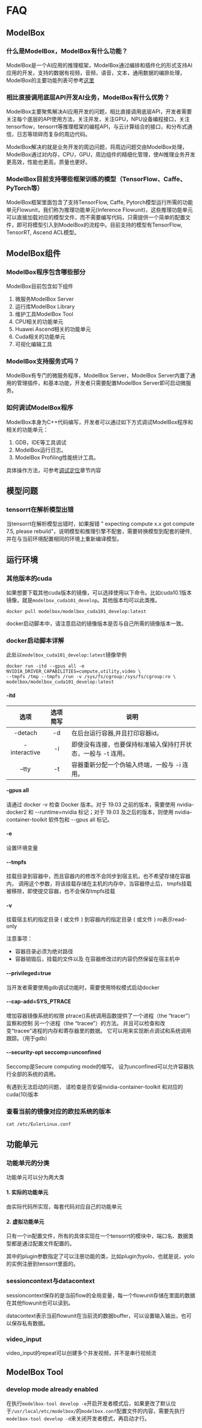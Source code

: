 # FAQ

## ModelBox

### 什么是ModelBox，ModelBox有什么功能？

ModelBox是一个AI应用的推理框架，ModelBox通过编排和插件化的形式支持AI应用的开发，支持的数据有视频，音频，语音，文本，通用数据的编排处理，ModelBox的主要功能列表可参考[这里](../README.md#ModelBox主要功能)

### 相比直接调用底层API开发AI业务，ModelBox有什么优势？

ModelBox主要聚焦解决AI应用开发的问题，相比直接调用底层API，开发者需要关注每个底层的API使用方法，关注并发，关注GPU，NPU设备编程接口，关注tensorflow，tensorrt等推理框架的编程API，与云计算结合的接口，和分布式通信，日志等琐碎而复杂的周边代码。  

ModelBox解决的就是业务开发的周边问题，将周边问题交由ModelBox处理，ModelBox通过对内存，CPU，GPU，周边组件的精细化管理，使AI推理业务开发更高效，性能也更高，质量也更好。

### ModelBox目前支持哪些框架训练的模型（TensorFlow、Caffe、PyTorch等）

ModelBox框架里面包含了支持TensorFlow, Caffe, Pytorch模型运行所需的功能单元Flowunit，我们称为推理功能单元(Inference Flowunit)，这些推理功能单元可以直接加载对应的模型文件，而不需要编写代码，只需提供一个简单的配置文件，即可将模型引入到ModelBox的流程中。目前支持的模型有TensorFlow, TensorRT, Ascend ACL模型。

## ModelBox组件

### ModelBox程序包含哪些部分

ModelBox目前包含如下组件

1. 微服务ModelBox Server
1. 运行库ModelBox Library
1. 维护工具ModelBox Tool
1. CPU相关的功能单元
1. Huawei Ascend相关的功能单元
1. Cuda相关的功能单元
1. 可视化编辑工具

### ModelBox支持服务式吗？

ModelBox有专门的微服务程序，ModelBox Server，ModelBox Server内置了通用的管理插件，和基本功能，开发者只需要配置ModelBox Server即可启动微服务。

### 如何调试ModelBox程序

ModelBox本身为C++代码编写，开发者可以通过如下方式调试ModelBox程序和相关的功能单元：

1. GDB，IDE等工具调试
1. ModelBox运行日志。
1. ModelBox Profiling性能统计工具。

具体操作方法，可参考[调试定位](../develop/debug/debug.md)章节内容

## 模型问题

### tensorrt在解析模型出错

当tensorrt在解析模型出错时，如果报错 " expecting compute x.x got compute 7.5, please rebuild"，说明模型和推理引擎不配套，需要转换模型到配套的硬件, 并在与当前环境配置相同的环境上重新编译模型。

## 运行环境

### 其他版本的cuda

  如果想要下载其他cuda版本的镜像，可以选择使用以下命令。比如cuda10.1版本镜像，就是`modelbox_cuda101_develop`。其他版本均可以此类推。

  ```shell
  docker pull modelbox/modelbox_cuda101_develop:latest
  ```

  docker启动脚本中，请注意启动的镜像版本是否与自己所需的镜像版本一致。

### docker启动脚本详解

此处以`modelbox_cuda101_develop:latest`镜像举例

```shell
docker run -itd --gpus all -e NVIDIA_DRIVER_CAPABILITIES=compute,utility,video \
--tmpfs /tmp --tmpfs /run -v /sys/fs/cgroup:/sys/fs/cgroup:ro \
modelbox/modelbox_cuda101_develop:latest
```

#### -itd

|     选项     | 选项简写 | 说明                                                         |
| :----------: | :------: | ------------------------------------------------------------ |
|   -detach    |    -d    | 在后台运行容器,并且打印容器id。                              |
| -interactive |    -i    | 即使没有连接，也要保持标准输入保持打开状态，一般与 -t 连用。 |
|     –tty     |    -t    | 容器重新分配一个伪输入终端，一般与 -i 连用。                 |

#### -gpus all

请通过 docker -v 检查 Docker 版本。对于 19.03 之前的版本，需要使用 nvidia-docker2 和 --runtime=nvidia 标记；对于 19.03 及之后的版本，则使用 nvidia-container-toolkit 软件包和 --gpus all 标记。

#### -e

设置环境变量

#### --tmpfs

挂载目录到容器中，而且容器内的修改不会同步到宿主机，也不希望存储在容器内， 调用这个参数，将该挂载存储在主机的内存中，当容器停止后， tmpfs挂载被移除，即使提交容器，也不会保存tmpfs挂载

#### -v

挂载宿主机的指定目录 ( 或文件 ) 到容器内的指定目录 ( 或文件 )  ro表示read-only

注意事项：

* 容器目录必须为绝对路径
* 容器销毁后，挂载的文件以及
  在容器修改过的内容仍然保留在宿主机中

#### --privileged=true

当开发者需要使用gdb调试功能时，需要使用特权模式启动docker

#### --cap-add=SYS_PTRACE

增加容器镜像系统的权限
ptrace()系统调用函数提供了一个进程（the “tracer”）监察和控制
另一个进程（the “tracee”）的方法。
并且可以检查和改变“tracee”进程的内存和寄存器里的数据。
它可以用来实现断点调试和系统调用跟踪。（用于gdb）

#### --security-opt seccomp=unconfined

Seccomp是Secure computing mode的缩写。
设为unconfined可以允许容器执行全部的系统的调用。

有遇到无法启动的问题， 请检查是否安装nvidia-container-toolkit 和对应的cuda(10)版本

### 查看当前的镜像对应的欧拉系统的版本

```shell
cat /etc/EulerLinux.conf
```

## 功能单元

### 功能单元的分类

功能单元可以分为两大类

#### 1. 实际的功能单元

由实际代码所实现，每套代码对应自己的功能单元

#### 2. 虚拟功能单元

只有一个in配置文件，所有的具体实现在一个tensorrt的模块中，端口名、数据类型都是通过配置文件配置的。

其中的plugin参数指定了可以注册功能的类，比如plugin为yolo，也就是说，yolo的实例注册到tensorrt里面的。

### sessioncontext与datacontext

sessioncontext保存的是当前flow的全局变量，每一个flowunit存储在里面的数据在其他flowunit也可以读到。

datacontext表示当前flowunit在当前流的数据buffer，可以设置输入输出，也可以保存私有数据。

### video_input

video_input的repeat可以创建多个并发视频，并不是串行视频流



## ModelBox Tool

### develop mode already enabled

在执行`modelbox-tool develop -e`开启开发者模式后，如果更改了默认位于`/usr/local/etc/modelbox/`的`modelbox.conf`配置文件的内容，需要先执行`modelbox-tool develop -d`来关闭开发者模式，再启动才行。

